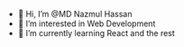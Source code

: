 - 👋 Hi, I’m @MD Nazmul Hassan
- 👀 I’m interested in Web Development
- 🌱 I’m currently learning React and the rest


<!---
03binhossain/03binhossain is a ✨ special ✨ repository because its `README.md` (this file) appears on your GitHub profile.
You can click the Preview link to take a look at your changes.
--->

